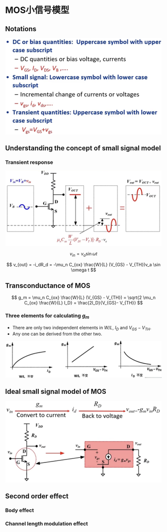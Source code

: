 # MOS小信号模型

## Notations

![notations](img/mos-notations.png)

## Understanding the concept of small signal model

### Transient response

![transient](img/mos-transient-response.png)

$$
v_{in} = v_a \sin \omega t
$$

$$
v_{out} = -i_dR_d = -\mu_n C_{ox} \frac{W}{L} (V_{GS} - V_{TH})v_a \sin \omega t
$$


## Transconductance of MOS

$$
g_m = \mu_n C_{ox} \frac{W}{L} (V_{GS} - V_{TH}) = \sqrt{2 \mu_n C_{ox} \frac{W}{L} I_D} = \frac{2I_D}{V_{GS}- V_{TH}}
$$

### Three elements for calculating $g_m$

* There are only two independent elements in $W/L$, $I_D$ and $V_{GS} - V_{TH}$.
* Any one can be derived from the other two.

![three](img/three-elements.png)

## Ideal small signal model of MOS

![basic](img/basic-small.png)

## Second order effect

### Body effect

### Channel length modulation effect